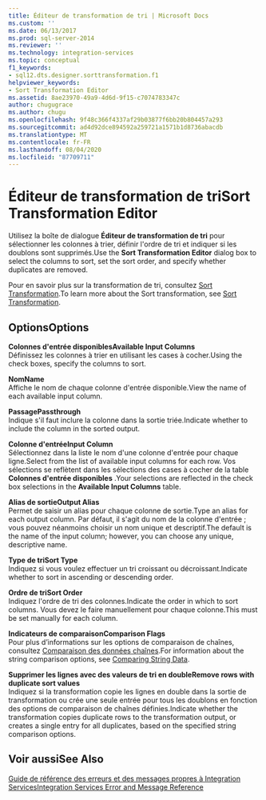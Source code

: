 ```yaml
---
title: Éditeur de transformation de tri | Microsoft Docs
ms.custom: ''
ms.date: 06/13/2017
ms.prod: sql-server-2014
ms.reviewer: ''
ms.technology: integration-services
ms.topic: conceptual
f1_keywords:
- sql12.dts.designer.sorttransformation.f1
helpviewer_keywords:
- Sort Transformation Editor
ms.assetid: 8ae23970-49a9-4d6d-9f15-c7074783347c
author: chugugrace
ms.author: chugu
ms.openlocfilehash: 9f48c366f4337af29b03877f6bb20b804457a293
ms.sourcegitcommit: ad4d92dce894592a259721a1571b1d8736abacdb
ms.translationtype: MT
ms.contentlocale: fr-FR
ms.lasthandoff: 08/04/2020
ms.locfileid: "87709711"
---
```

# <a name="sort-transformation-editor"></a><span data-ttu-id="c6e8e-102">Éditeur de transformation de tri</span><span class="sxs-lookup"><span data-stu-id="c6e8e-102">Sort Transformation Editor</span></span>
  <span data-ttu-id="c6e8e-103">Utilisez la boîte de dialogue **Éditeur de transformation de tri** pour sélectionner les colonnes à trier, définir l'ordre de tri et indiquer si les doublons sont supprimés.</span><span class="sxs-lookup"><span data-stu-id="c6e8e-103">Use the **Sort Transformation Editor** dialog box to select the columns to sort, set the sort order, and specify whether duplicates are removed.</span></span>  
  
 <span data-ttu-id="c6e8e-104">Pour en savoir plus sur la transformation de tri, consultez [Sort Transformation](data-flow/transformations/sort-transformation.md).</span><span class="sxs-lookup"><span data-stu-id="c6e8e-104">To learn more about the Sort transformation, see [Sort Transformation](data-flow/transformations/sort-transformation.md).</span></span>  
  
## <a name="options"></a><span data-ttu-id="c6e8e-105">Options</span><span class="sxs-lookup"><span data-stu-id="c6e8e-105">Options</span></span>  
 <span data-ttu-id="c6e8e-106">**Colonnes d'entrée disponibles**</span><span class="sxs-lookup"><span data-stu-id="c6e8e-106">**Available Input Columns**</span></span>  
 <span data-ttu-id="c6e8e-107">Définissez les colonnes à trier en utilisant les cases à cocher.</span><span class="sxs-lookup"><span data-stu-id="c6e8e-107">Using the check boxes, specify the columns to sort.</span></span>  
  
 <span data-ttu-id="c6e8e-108">**Nom**</span><span class="sxs-lookup"><span data-stu-id="c6e8e-108">**Name**</span></span>  
 <span data-ttu-id="c6e8e-109">Affiche le nom de chaque colonne d'entrée disponible.</span><span class="sxs-lookup"><span data-stu-id="c6e8e-109">View the name of each available input column.</span></span>  
  
 <span data-ttu-id="c6e8e-110">**Passage**</span><span class="sxs-lookup"><span data-stu-id="c6e8e-110">**Passthrough**</span></span>  
 <span data-ttu-id="c6e8e-111">Indique s'il faut inclure la colonne dans la sortie triée.</span><span class="sxs-lookup"><span data-stu-id="c6e8e-111">Indicate whether to include the column in the sorted output.</span></span>  
  
 <span data-ttu-id="c6e8e-112">**Colonne d'entrée**</span><span class="sxs-lookup"><span data-stu-id="c6e8e-112">**Input Column**</span></span>  
 <span data-ttu-id="c6e8e-113">Sélectionnez dans la liste le nom d'une colonne d'entrée pour chaque ligne.</span><span class="sxs-lookup"><span data-stu-id="c6e8e-113">Select from the list of available input columns for each row.</span></span> <span data-ttu-id="c6e8e-114">Vos sélections se reflètent dans les sélections des cases à cocher de la table **Colonnes d'entrée disponibles** .</span><span class="sxs-lookup"><span data-stu-id="c6e8e-114">Your selections are reflected in the check box selections in the **Available Input Columns** table.</span></span>  
  
 <span data-ttu-id="c6e8e-115">**Alias de sortie**</span><span class="sxs-lookup"><span data-stu-id="c6e8e-115">**Output Alias**</span></span>  
 <span data-ttu-id="c6e8e-116">Permet de saisir un alias pour chaque colonne de sortie.</span><span class="sxs-lookup"><span data-stu-id="c6e8e-116">Type an alias for each output column.</span></span> <span data-ttu-id="c6e8e-117">Par défaut, il s'agit du nom de la colonne d'entrée ; vous pouvez néanmoins choisir un nom unique et descriptif.</span><span class="sxs-lookup"><span data-stu-id="c6e8e-117">The default is the name of the input column; however, you can choose any unique, descriptive name.</span></span>  
  
 <span data-ttu-id="c6e8e-118">**Type de tri**</span><span class="sxs-lookup"><span data-stu-id="c6e8e-118">**Sort Type**</span></span>  
 <span data-ttu-id="c6e8e-119">Indiquez si vous voulez effectuer un tri croissant ou décroissant.</span><span class="sxs-lookup"><span data-stu-id="c6e8e-119">Indicate whether to sort in ascending or descending order.</span></span>  
  
 <span data-ttu-id="c6e8e-120">**Ordre de tri**</span><span class="sxs-lookup"><span data-stu-id="c6e8e-120">**Sort Order**</span></span>  
 <span data-ttu-id="c6e8e-121">Indiquez l'ordre de tri des colonnes.</span><span class="sxs-lookup"><span data-stu-id="c6e8e-121">Indicate the order in which to sort columns.</span></span> <span data-ttu-id="c6e8e-122">Vous devez le faire manuellement pour chaque colonne.</span><span class="sxs-lookup"><span data-stu-id="c6e8e-122">This must be set manually for each column.</span></span>  
  
 <span data-ttu-id="c6e8e-123">**Indicateurs de comparaison**</span><span class="sxs-lookup"><span data-stu-id="c6e8e-123">**Comparison Flags**</span></span>  
 <span data-ttu-id="c6e8e-124">Pour plus d’informations sur les options de comparaison de chaînes, consultez [Comparaison des données chaînes](data-flow/comparing-string-data.md).</span><span class="sxs-lookup"><span data-stu-id="c6e8e-124">For information about the string comparison options, see [Comparing String Data](data-flow/comparing-string-data.md).</span></span>  
  
 <span data-ttu-id="c6e8e-125">**Supprimer les lignes avec des valeurs de tri en double**</span><span class="sxs-lookup"><span data-stu-id="c6e8e-125">**Remove rows with duplicate sort values**</span></span>  
 <span data-ttu-id="c6e8e-126">Indiquez si la transformation copie les lignes en double dans la sortie de transformation ou crée une seule entrée pour tous les doublons en fonction des options de comparaison de chaînes définies.</span><span class="sxs-lookup"><span data-stu-id="c6e8e-126">Indicate whether the transformation copies duplicate rows to the transformation output, or creates a single entry for all duplicates, based on the specified string comparison options.</span></span>  
  
## <a name="see-also"></a><span data-ttu-id="c6e8e-127">Voir aussi</span><span class="sxs-lookup"><span data-stu-id="c6e8e-127">See Also</span></span>  
 [<span data-ttu-id="c6e8e-128">Guide de référence des erreurs et des messages propres à Integration Services</span><span class="sxs-lookup"><span data-stu-id="c6e8e-128">Integration Services Error and Message Reference</span></span>](../../2014/integration-services/integration-services-error-and-message-reference.md)  
  
  
